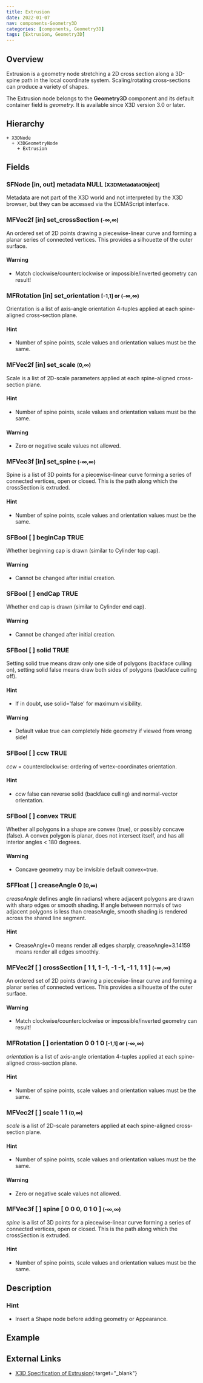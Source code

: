 ```yaml
---
title: Extrusion
date: 2022-01-07
nav: components-Geometry3D
categories: [components, Geometry3D]
tags: [Extrusion, Geometry3D]
---
```

<style>
.post h3 {
  word-spacing: 0.2em;
}
</style>

## Overview

Extrusion is a geometry node stretching a 2D cross section along a 3D-spine path in the local coordinate system. Scaling/rotating cross-sections can produce a variety of shapes.

The Extrusion node belongs to the **Geometry3D** component and its default container field is *geometry.* It is available since X3D version 3.0 or later.

## Hierarchy

```
+ X3DNode
  + X3DGeometryNode
    + Extrusion
```

## Fields

### SFNode [in, out] **metadata** NULL <small>[X3DMetadataObject]</small>

Metadata are not part of the X3D world and not interpreted by the X3D browser, but they can be accessed via the ECMAScript interface.

### MFVec2f [in] **set_crossSection** <small>(-∞,∞)</small>

An ordered set of 2D points drawing a piecewise-linear curve and forming a planar series of connected vertices. This provides a silhouette of the outer surface.

#### Warning

- Match clockwise/counterclockwise or impossible/inverted geometry can result!

### MFRotation [in] **set_orientation** <small>[-1,1] or (-∞,∞)</small>

Orientation is a list of axis-angle orientation 4-tuples applied at each spine-aligned cross-section plane.

#### Hint

- Number of spine points, scale values and orientation values must be the same.

### MFVec2f [in] **set_scale** <small>(0,∞)</small>

Scale is a list of 2D-scale parameters applied at each spine-aligned cross-section plane.

#### Hint

- Number of spine points, scale values and orientation values must be the same.

#### Warning

- Zero or negative scale values not allowed.

### MFVec3f [in] **set_spine** <small>(-∞,∞)</small>

Spine is a list of 3D points for a piecewise-linear curve forming a series of connected vertices, open or closed. This is the path along which the crossSection is extruded.

#### Hint

- Number of spine points, scale values and orientation values must be the same.

### SFBool [ ] **beginCap** TRUE

Whether beginning cap is drawn (similar to Cylinder top cap).

#### Warning

- Cannot be changed after initial creation.

### SFBool [ ] **endCap** TRUE

Whether end cap is drawn (similar to Cylinder end cap).

#### Warning

- Cannot be changed after initial creation.

### SFBool [ ] **solid** TRUE

Setting solid true means draw only one side of polygons (backface culling on), setting solid false means draw both sides of polygons (backface culling off).

#### Hint

- If in doubt, use solid='false' for maximum visibility.

#### Warning

- Default value true can completely hide geometry if viewed from wrong side!

### SFBool [ ] **ccw** TRUE

*ccw* = counterclockwise: ordering of vertex-coordinates orientation.

#### Hint

- *ccw* false can reverse solid (backface culling) and normal-vector orientation.

### SFBool [ ] **convex** TRUE

Whether all polygons in a shape are convex (true), or possibly concave (false). A convex polygon is planar, does not intersect itself, and has all interior angles \< 180 degrees.

#### Warning

- Concave geometry may be invisible default convex=true.

### SFFloat [ ] **creaseAngle** 0 <small>[0,∞)</small>

*creaseAngle* defines angle (in radians) where adjacent polygons are drawn with sharp edges or smooth shading. If angle between normals of two adjacent polygons is less than creaseAngle, smooth shading is rendered across the shared line segment.

#### Hint

- CreaseAngle=0 means render all edges sharply, creaseAngle=3.14159 means render all edges smoothly.

### MFVec2f [ ] **crossSection** [ 1 1, 1 -1, -1 -1, -1 1, 1 1 ] <small>(-∞,∞)</small>

An ordered set of 2D points drawing a piecewise-linear curve and forming a planar series of connected vertices. This provides a silhouette of the outer surface.

#### Warning

- Match clockwise/counterclockwise or impossible/inverted geometry can result!

### MFRotation [ ] **orientation** 0 0 1 0 <small>[-1,1] or (-∞,∞)</small>

*orientation* is a list of axis-angle orientation 4-tuples applied at each spine-aligned cross-section plane.

#### Hint

- Number of spine points, scale values and orientation values must be the same.

### MFVec2f [ ] **scale** 1 1 <small>(0,∞)</small>

*scale* is a list of 2D-scale parameters applied at each spine-aligned cross-section plane.

#### Hint

- Number of spine points, scale values and orientation values must be the same.

#### Warning

- Zero or negative scale values not allowed.

### MFVec3f [ ] **spine** [ 0 0 0, 0 1 0 ] <small>(-∞,∞)</small>

*spine* is a list of 3D points for a piecewise-linear curve forming a series of connected vertices, open or closed. This is the path along which the crossSection is extruded.

#### Hint

- Number of spine points, scale values and orientation values must be the same.

## Description

### Hint

- Insert a Shape node before adding geometry or Appearance.

## Example

<x3d-canvas src="https://create3000.github.io/media/examples/Geometry3D/Extrusion/Extrusion.x3d"></x3d-canvas>

## External Links

- [X3D Specification of Extrusion](https://www.web3d.org/documents/specifications/19775-1/V4.0/Part01/components/geometry3D.html#Extrusion){:target="_blank"}
